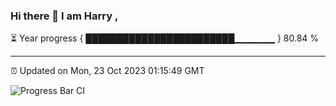 ### Hi there 👋 I am Harry , 

⏳ Year progress { ████████████████████████▁▁▁▁▁▁ } 80.84 %

---

⏰ Updated on Mon, 23 Oct 2023 01:15:49 GMT

![Progress Bar CI](https://github.com/duykhang68/duykhang68/workflows/Progress%20Bar%20CI/badge.svg)
